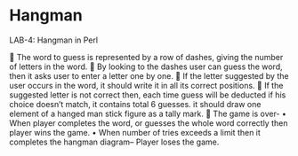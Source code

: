 # Hangman
 LAB-4: Hangman in Perl

	The word to guess is represented by a row of dashes, giving the number of letters in the word.
	By looking to the dashes user can guess the word, then it asks user to enter a letter one by one.
	If the letter suggested by the user occurs in the word, it should write it in all its correct positions.
	If the suggested letter is not correct then, each time guess will be deducted if his choice doesn’t match, it contains total 6 guesses.  it should draw one element of a hanged man stick figure as a tally mark.
	The game is over-
•	When player completes the word, or guesses the whole word correctly then player wins the game.
•	When number of tries exceeds a limit then it completes the hangman diagram– Player loses the game.

